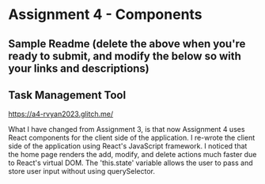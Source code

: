 Assignment 4 - Components
===

Sample Readme (delete the above when you're ready to submit, and modify the below so with your links and descriptions)
---

## Task Management Tool

https://a4-rvyan2023.glitch.me/

What I have changed from Assignment 3, is that now Assignment 4 uses React components for the client side of the application. 
I re-wrote the client side of the application using React's JavaScript framework. I noticed that 
the home page renders the add, modify, and delete actions much faster due to React's virtual DOM. The 'this.state' variable allows the user to pass and store user input without using querySelector.
